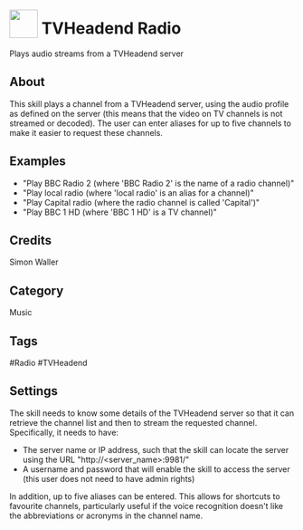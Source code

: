 # <img src='https://raw.githack.com/FortAwesome/Font-Awesome/master/svgs/solid/headphones.svg' card_color='#DB4E40' width='50' height='50' style='vertical-align:bottom'/> TVHeadend Radio
Plays audio streams from a TVHeadend server

## About
This skill plays a channel from a TVHeadend server, using the audio profile as defined on the server (this means that the video on TV channels is not streamed or decoded). The user can enter aliases for up to five channels to make it easier to request these channels.


## Examples
* "Play BBC Radio 2 (where 'BBC Radio 2' is the name of a radio channel)"
* "Play local radio (where 'local radio' is an alias for a channel)"
* "Play Capital radio (where the radio channel is called 'Capital')"
* "Play BBC 1 HD (where 'BBC 1 HD' is a TV channel)"

## Credits
Simon Waller

## Category
Music

## Tags
#Radio
#TVHeadend


## Settings
The skill needs to know some details of the TVHeadend server so that it can retrieve the channel list and then to stream the requested channel. Specifically, it needs to have:
* The server name or IP address, such that the skill can locate the server using the URL "http://<server_name>:9981/"
* A username and password that will enable the skill to access the server (this user does not need to have admin rights)

In addition, up to five aliases can be entered. This allows for shortcuts to favourite channels, particularly useful if the voice recognition doesn't like the abbreviations or acronyms in the channel name.
